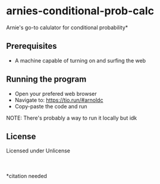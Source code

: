 # arnies-conditional-prob-calc
Arnie's go-to calulator for conditional probability*

## Prerequisites
- A machine capable of turning on and surfing the web

## Running the program

- Open your prefered web browser
- Navigate to: https://tio.run/#arnoldc
- Copy-paste the code and run

NOTE: There's probably a way to run it locally but idk

## License

Licensed under Unlicense
<br><br><br><br>
*citation needed
